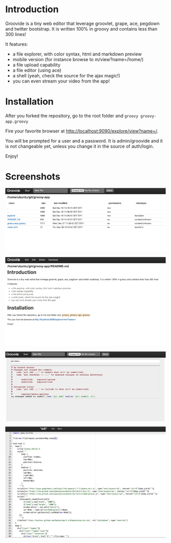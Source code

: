 # Introduction

Groovide is a tiny web editor that leverage groovlet, grape, ace, pegdown and twitter bootstrap.
It is written 100% in groovy and contains less than 300 lines!

It features:

* a file explorer, with color syntax, html and markdown preview
* mobile version (for instance browse to m/view?name=/home/)
* a file upload capability
* a file editor (using ace)
* a shell (yeah, check the source for the ajax magic!)
* you can even stream your video from the app!

# Installation
After you forked the repository, go to the root folder and 
`groovy groovy-app.groovy`

Fire your favorite browser at [http://localhost:9090/explore/view?name=/](http://localhost:9090/explore/view?name=/).

You will be prompted for a user and a password. It is admin/groovide and it is not changeable yet, unless you change it in the source of auth/login.

Enjoy!

# Screenshots
![explorer](https://github.com/fix/groovide/raw/master/images/groovide_explore.jpg)

![markdown](https://github.com/fix/groovide/raw/master/images/groovide_md.jpg)

![shell](https://github.com/fix/groovide/raw/master/images/groovide_shell.jpg)

![editor](https://github.com/fix/groovide/raw/master/images/groovide_editor.jpg)
